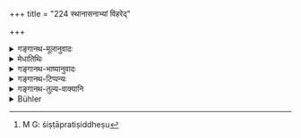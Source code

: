 +++
title = "224 स्थानासनाभ्यां विहरेद्"

+++

<details><summary>गङ्गानथ-मूलानुवादः</summary>

He shall pass his time standing and sitting; or if he is unable to do so, he may lie down on the ground ; he shall remain chaste, firm in vows, worshipping his elders, gods and Brāhmaṇas.—(224)
</details>

<details><summary>मेधातिथिः</summary>

उत्थित आसीन उपविष्टो ऽथ वा । न क्वचिन् निषीदेत् । **अशक्ताव् अधः शयीत**, न पर्यङ्के । **ब्रह्मचारी** मैथुननिवृत्तः । **व्रती** शिष्टप्रतिषिद्धेषु[^३४९] नियमं गृह्णीयात् "इदं मया न कर्तव्यम्" इति । **गुर्व्**आदीनाम् **अर्चा** प्रणतेन स्रगनुलेपनाद्य् उपहर्तव्यम् ॥ ११.२२४ ॥


[^३४९]:
     M G: śiṣṭāpratiṣiddheṣu
</details>

<details><summary>गङ्गानथ-भाष्यानुवादः</summary>

He shall remain either seated or standing; he shall not lie down anywhere.

But if ho is unable to do so, ‘*he may lie down on the bare ground*,’—not on a couch,

‘*Chaste*’—avoiding sexual intercourse.

‘*Firm in his vows*’—Against all that is deprecated by the cultured, he shall take the vow—‘I shall not do this.’

The ‘*worshipping*’ of the elders and the rest shall consist in offering to them, with due humility, garlands, sandal-paint and such things.—(224)
</details>

<details><summary>गङ्गानथ-टिप्पन्यः</summary>

‘*Vratī syāt*.’—‘Should resolve to abstain from what is forbidden by
cultured men’ (Medhātithi);—‘should wear the Muñja-girdle, a staff and
so forth’ (Govindarāja and Kullūka).

This verse is quoted in *Madanapārijāta* (p. 748);—in *Aparārka* (p.
1230);—and in *Nṛsiṃhaprasāda* (Prāyaścitta 38a).
</details>

<details><summary>गङ्गानथ-तुल्य-वाक्यानि</summary>

*Baudhāyana* (3.8.15-16).—‘When he goes to rest, he mutters the words,
“O fire, keep thou good watch.” When he awakes, the words, “O fire, thou
art the protector of vows.”’

*Vaśiṣṭha* (24.5).—‘He shall carefully keep himself upright, in sitting
posture, he shall stand during the day and remain seated during the
night.’

*Gautama* (26.6).—‘He who desires to be purified quickly shall stand
during the day and sit during the night.’

*Visṇu* (46.6-7).—‘During the day, let him be standing; at night, let
him continue in a sitting position.’
</details>

<details><summary>Bühler</summary>

225	Let him pass the time standing (during the day) and sitting (during the night), or if he is unable (to do that) let him lie on the (bare) ground; let him be chaste and observe the vows (of a student) and worship his Gurus, the gods, and Brahmanas.
</details>
